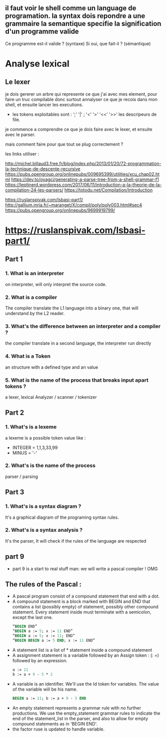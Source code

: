 il faut voir le shell comme un language de programation.
la syntax dois repondre a une grammaire
la semantique specifie la signification d'un programme valide
----
Ce programme est-il valide ? (syntaxe)
Si oui, que fait-il ? (sémantique)


# Analyse lexical

## Le lexer 
je dois gererer un arbre qui represente ce que j'ai avec mes element,
pour faire un truc compilable
donc surtout annalyser ce que je recois dans mon shell, et
ensuite lancer les executions.
- les tokens exploitables sont : 
';' '|' ; '<' '>' '<<' '>>' les descripeurs de file. 

je commence a comprendre ce que je dois faire avec le lexer, et ensuite avec 
le parser. 

mais comment faire pour que tout se plug correctement ?


les links utiliser :

http://michel.billaud3.free.fr/blog/index.php/2013/01/20/72-programmation-la-technique-de-descente-recursive
https://pubs.opengroup.org/onlinepubs/009695399/utilities/xcu_chap02.html
https://dev.to/oyagci/generating-a-parse-tree-from-a-shell-grammar-f1
https://leptinerd.wordpress.com/2017/06/11/introduction-a-la-theorie-de-la-compilation-24-les-parsers/
https://totodu.net/Compilation/Introduction

https://ruslanspivak.com/lsbasi-part1/
http://gallium.inria.fr/~maranget/X/compil/poly/poly003.html#sec4
https://pubs.opengroup.org/onlinepubs/9699919799/


# https://ruslanspivak.com/lsbasi-part1/
## Part 1

### 1. What is an interpreter
on interpreter, will only interpret the source code.

### 2. What is a compiler 
The compiler translate the L1 language into a binary one, 
that will understand by the L2 reader.

### 3. What's the difference between an interpreter and a compiler ?
the compiler translate in a second language, the interpreter run directly

### 4. What is a Token
an structure with a defined type and an value

### 5. What is the name of the process that breaks input apart tokens ?
a lexer, lexical Analyzer / scanner / tokenizer


## Part 2

### 1. What's is a lexeme 
a lexeme is a possible token value like :
- INTEGER = 1,1,3,33,99
- MINUS = '-'

### 2. What's is the name of the process 
parser / parsing

## Part 3
### 1. What's is a syntax diagram ?
It's a graphical diagram of the programing syntax rules.

### 2. What's is a syntax analysis ?
It's the parser, It will check if the rules of the language are respected

## part 9
- part 9 is a start to real stuff man: we will write a pascal compiler ! OMG

## The rules of the Pascal :
- A pascal program consist of a compound statement that end with a dot.
- A compound statement is a block marked with BEGIN and END that contains a list
  (possibly empty) of statement, possibly other compound statement.
  Every statement inside must terminate with a semicolon, except the last one.
  ```pascal
  “BEGIN END”
  “BEGIN a := 5; x := 11 END”
  “BEGIN a := 5; x := 11; END”
  “BEGIN BEGIN a := 5 END; x := 11 END” 
  ```
- A statement list is a list of * statement inside a compound statement
- A assignment statement is a variable followed by an Assign token : (: =)
  followed by an expression.
  ```pascal
  a := 11
  b := a + 9 - 5 * 2
  ```
- A variable is an identifier. We'll use the Id token for variables.
  The value of the variable will be his name.
  ```pascal
  BEGIN a := 11; b := a + 9 - 5 END
  ```
- An empty statement represents a grammar rule with no further productions.
  We use the empty_statement grammar rules to indicate the end of the statement_list
  in the parser, and also to allow for empty compound statements as in 'BEGIN END'.
- the factor ruse is updated to handle variable.





















